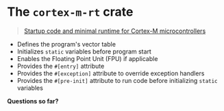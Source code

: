 # The `cortex-m-rt` crate

> [Startup code and minimal runtime for Cortex-M microcontrollers](https://docs.rs/cortex-m-rt/)

- Defines the program's vector table
- Initializes `static` variables before program start
- Enables the Floating Point Unit (FPU) if applicable
- Provides the `#[entry]` attribute
- Provides the `#[exception]` attribute to override exception handlers
- Provides the `#[pre-init]` attribute to run code before initializing `static` variables

**Questions so far?**